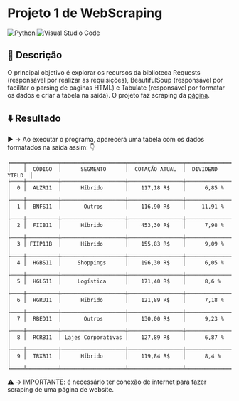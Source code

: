 # Projeto 1 de WebScraping
![Python](https://img.shields.io/badge/python-3670A0?style=for-the-badge&logo=python&logoColor=ffdd54) ![Visual Studio Code](https://img.shields.io/badge/Visual%20Studio%20Code-0078d7.svg?style=for-the-badge&logo=visual-studio-code&logoColor=white)
 

## :memo: Descrição
 
O principal objetivo é explorar os recursos da biblioteca Requests (responsável por realizar as requisições), BeautifulSoup (responsável por facilitar o parsing de páginas HTML) e Tabulate (responsável por formatar os dados e criar a tabela na saída). O projeto faz scraping da [página](https://www.fundamentus.com.br/resultado.php).
  
 
## :arrow_down: Resultado
 
  :arrow_forward: → Ao executar o programa, aparecerá uma tabela com os dados formatados na saída assim: :point_down:
 
 ```
╒════╤══════════╤════════════════════╤═════════════════╤══════════════════╕
│    │  CÓDIGO  │      SEGMENTO      │  COTAÇÃO ATUAL  │  DIVIDEND YIELD  │
╞════╪══════════╪════════════════════╪═════════════════╪══════════════════╡
│  0 │  ALZR11  │      Híbrido       │    117,18 R$    │      6,85 %      │
├────┼──────────┼────────────────────┼─────────────────┼──────────────────┤
│  1 │  BNFS11  │       Outros       │    116,90 R$    │     11,91 %      │
├────┼──────────┼────────────────────┼─────────────────┼──────────────────┤
│  2 │  FIIB11  │      Híbrido       │    453,30 R$    │      7,98 %      │
├────┼──────────┼────────────────────┼─────────────────┼──────────────────┤
│  3 │ FIIP11B  │      Híbrido       │    155,83 R$    │      9,09 %      │
├────┼──────────┼────────────────────┼─────────────────┼──────────────────┤
│  4 │  HGBS11  │     Shoppings      │    196,30 R$    │      6,05 %      │
├────┼──────────┼────────────────────┼─────────────────┼──────────────────┤
│  5 │  HGLG11  │     Logística      │    171,40 R$    │      8,6 %       │
├────┼──────────┼────────────────────┼─────────────────┼──────────────────┤
│  6 │  HGRU11  │      Híbrido       │    121,89 R$    │      7,18 %      │
├────┼──────────┼────────────────────┼─────────────────┼──────────────────┤
│  7 │  RBED11  │       Outros       │    130,00 R$    │      9,23 %      │
├────┼──────────┼────────────────────┼─────────────────┼──────────────────┤
│  8 │  RCRB11  │ Lajes Corporativas │    127,89 R$    │      6,87 %      │
├────┼──────────┼────────────────────┼─────────────────┼──────────────────┤
│  9 │  TRXB11  │      Híbrido       │    119,84 R$    │      8,4 %       │
╘════╧══════════╧════════════════════╧═════════════════╧══════════════════╛
```
 
 :warning: → IMPORTANTE: é necessário ter conexão de internet para fazer scraping de uma página de website.
 ##
 
 

